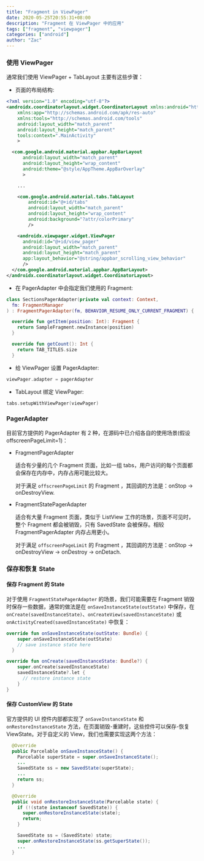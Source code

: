 ```yaml
---
title: "Fragment in ViewPager"
date: 2020-05-25T20:55:31+08:00
description: "Fragment 在 ViewPager 中的应用"
tags: ["fragment", "viewpager"]
categories: ["android"]
author: "Zac"
---
```


### 使用 ViewPager

通常我们使用 ViewPager + TabLayout 主要有这些步骤：

+ 页面的布局结构:

```xml
<?xml version="1.0" encoding="utf-8"?>
<androidx.coordinatorlayout.widget.CoordinatorLayout xmlns:android="http://schemas.android.com/apk/res/android"
    xmlns:app="http://schemas.android.com/apk/res-auto"
    xmlns:tools="http://schemas.android.com/tools"
    android:layout_width="match_parent"
    android:layout_height="match_parent"
    tools:context=".MainActivity"
    >

  <com.google.android.material.appbar.AppBarLayout
      android:layout_width="match_parent"
      android:layout_height="wrap_content"
      android:theme="@style/AppTheme.AppBarOverlay"
      >

    ...

    <com.google.android.material.tabs.TabLayout
        android:id="@+id/tabs"
        android:layout_width="match_parent"
        android:layout_height="wrap_content"
        android:background="?attr/colorPrimary"
        />

    <androidx.viewpager.widget.ViewPager
      android:id="@+id/view_pager"
      android:layout_width="match_parent"
      android:layout_height="match_parent"
      app:layout_behavior="@string/appbar_scrolling_view_behavior"
      />
  </com.google.android.material.appbar.AppBarLayout>
</androidx.coordinatorlayout.widget.CoordinatorLayout>
```

+ 在 PagerAdapter 中会指定我们使用的 Fragment:

```kotlin
class SectionsPagerAdapter(private val context: Context,
  fm: FragmentManager
) : FragmentPagerAdapter(fm, BEHAVIOR_RESUME_ONLY_CURRENT_FRAGMENT) {

  override fun getItem(position: Int): Fragment {
    return SampleFragment.newInstance(position)
  }

  override fun getCount(): Int {
    return TAB_TITLES.size
  }
```

+ 给 ViewPager 设置 PagerAdapter:

```kotlin
viewPager.adapter = pagerAdapter
```

+ TabLayout 绑定 ViewPager:

```kotlin
tabs.setupWithViewPager(viewPager)
```

### PagerAdapter

目前官方提供的 PagerAdapter 有 2 种，在源码中已介绍各自的使用场景(假设 offscreenPageLimit=1)：

+ FragmentPagerAdapter
  
  适合有少量的几个 Fragment 页面，比如一组 tabs，用户访问的每个页面都会保存在内存中，内存占用可能比较大。

  对于满足 `offscreenPageLimit` 的 Fragment ，其回调的方法是：onStop -> onDestroyView.
  
+ FragmentStatePagerAdapter
  
  适合有大量 Fragment 页面，类似于 ListView 工作的场景，页面不可见时，整个 Fragment 都会被销毁，只有 SavedState 会被保存。相较 FragmentPagerAdapter 内存占用更小。

  对于满足 `offscreenPageLimit` 的 Fragment ，其回调的方法是：onStop -> onDestroyView -> onDestroy -> onDetach.

### 保存和恢复 State

#### 保存 Fragment 的 State

对于使用 `FragmentStatePagerAdapter` 的场景，我们可能需要在 Fragment 销毁时保存一些数据，通常的做法是在 `onSaveInstanceState(outState)` 中保存，在 `onCreate(savedInstanceState)`、`onCreateView(savedInstanceState)` 或 `onActivityCreated(savedInstanceState)` 中恢复：

```kotlin
override fun onSaveInstanceState(outState: Bundle) {
    super.onSaveInstanceState(outState)
    // save instance state here
  }

override fun onCreate(savedInstanceState: Bundle?) {
    super.onCreate(savedInstanceState)
    savedInstanceState?.let {
      // restore instance state
    }
}
```

#### 保存 CustomView 的 State

官方提供的 UI 控件内部都实现了 `onSaveInstanceState` 和 `onRestoreInstanceState` 方法，在页面销毁-重建时，这些控件可以保存-恢复 ViewState。对于自定义的 View，我们也需要实现这两个方法：

```java
  @Override
  public Parcelable onSaveInstanceState() {
    Parcelable superState = super.onSaveInstanceState();
    ...
    SavedState ss = new SavedState(superState);
    ...
    return ss;
  }

  @Override
  public void onRestoreInstanceState(Parcelable state) {
    if (!(state instanceof SavedState)) {
      super.onRestoreInstanceState(state);
      return;
    }

    SavedState ss = (SavedState) state;
    super.onRestoreInstanceState(ss.getSuperState());
    ...
  }
```

[vp]:https://developer.android.google.cn/training/animation/screen-slide
[state]:https://inthecheesefactory.com/blog/fragment-state-saving-best-practices/en
